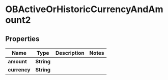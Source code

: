 
# OBActiveOrHistoricCurrencyAndAmount2

## Properties
Name | Type | Description | Notes
------------ | ------------- | ------------- | -------------
**amount** | **String** |  | 
**currency** | **String** |  | 



